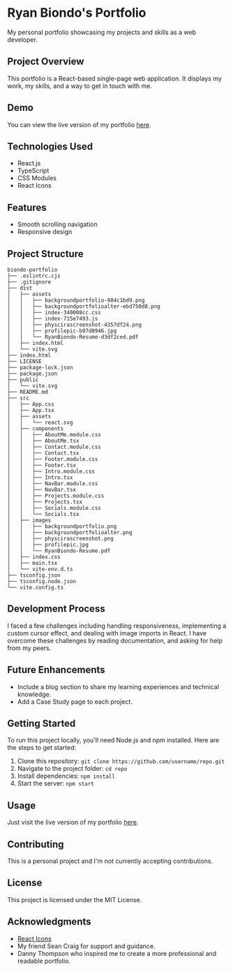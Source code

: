 # **Ryan Biondo's Portfolio**

My personal portfolio showcasing my projects and skills as a web developer.

## **Project Overview**

This portfolio is a React-based single-page web application. It displays my work, my skills, and a way to get in touch with me.

## **Demo**

You can view the live version of my portfolio [here](ryanbiondo.com).

## **Technologies Used**

- React.js
- TypeScript
- CSS Modules
- React Icons

## **Features**

- Smooth scrolling navigation
- Responsive design

## **Project Structure**

```
biondo-portfolio
├── .eslintrc.cjs
├── .gitignore
├── dist
│   ├── assets
│   │   ├── backgroundportfolio-984c1bd9.png
│   │   ├── backgroundportfolioalter-ebd750d8.png
│   │   ├── index-340008cc.css
│   │   ├── index-715e7493.js
│   │   ├── physcirascreenshot-4357df24.png
│   │   ├── profilepic-b97d8946.jpg
│   │   └── RyanBiondo-Resume-d3df2ced.pdf
│   ├── index.html
│   └── vite.svg
├── index.html
├── LICENSE
├── package-lock.json
├── package.json
├── public
│   └── vite.svg
├── README.md
├── src
│   ├── App.css
│   ├── App.tsx
│   ├── assets
│   │   └── react.svg
│   ├── components
│   │   ├── AboutMe.module.css
│   │   ├── AboutMe.tsx
│   │   ├── Contact.module.css
│   │   ├── Contact.tsx
│   │   ├── Footer.module.css
│   │   ├── Footer.tsx
│   │   ├── Intro.module.css
│   │   ├── Intro.tsx
│   │   ├── NavBar.module.css
│   │   ├── NavBar.tsx
│   │   ├── Projects.module.css
│   │   ├── Projects.tsx
│   │   ├── Socials.module.css
│   │   └── Socials.tsx
│   ├── images
│   │   ├── backgroundportfolio.png
│   │   ├── backgroundportfolioalter.png
│   │   ├── physcirascreenshot.png
│   │   ├── profilepic.jpg
│   │   └── RyanBiondo-Resume.pdf
│   ├── index.css
│   ├── main.tsx
│   └── vite-env.d.ts
├── tsconfig.json
├── tsconfig.node.json
└── vite.config.ts
```

## **Development Process**

I faced a few challenges including handling responsiveness, implementing a custom cursor effect, and dealing with image imports in React. I have overcome these challenges by reading documentation, and asking for help from my peers.

## **Future Enhancements**

- Include a blog section to share my learning experiences and technical knowledge.
- Add a Case Study page to each project.

## **Getting Started**

To run this project locally, you'll need Node.js and npm installed. Here are the steps to get started:

1. Clone this repository: `git clone https://github.com/username/repo.git`
2. Navigate to the project folder: `cd repo`
3. Install dependencies: `npm install`
4. Start the server: `npm start`

## **Usage**

Just visit the live version of my portfolio [here](ryanbiondo.com).

## **Contributing**

This is a personal project and I'm not currently accepting contributions.

## **License**

This project is licensed under the MIT License.

## **Acknowledgments**

- [React Icons](https://react-icons.github.io/react-icons/)
- My friend Sean Craig for support and guidance.
- Danny Thompson who inspired me to create a more professional and readable portfolio.
